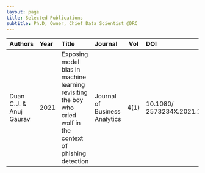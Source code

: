 ```yaml
---
layout: page
title: Selected Publications
subtitle: Ph.D, Owner, Chief Data Scientist @DRC
---
```


| Authors | Year |Title | Journal | Vol |DOI |
| :------ |:-- | :-------- |:----|---|:-----|
| Duan C.J. & Anuj Gaurav | 2021 | Exposing model bias in machine learning revisiting the boy who cried wolf in the context of phishing detection |Journal of Business Analytics |4(1)|10.1080/ 2573234X.2021.1934128|
